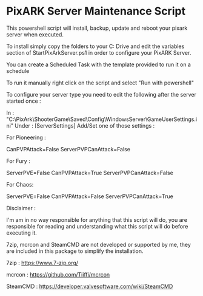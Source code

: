 # PixARK Server Maintenance Script

This powershell script will install, backup, update and reboot your pixark server when executed.

To install simply copy the folders to your C: Drive and edit the variables section of StartPixArkServer.ps1 in order to configure your PixARK Server.

You can create a Scheduled Task with the template provided to run it on a schedule

To run it manually right click on the script and select "Run with powershell"

To configure your server type you need to edit the following after the server started once : 

In : "C:\PixArk\ShooterGame\Saved\Config\WindowsServer\GameUserSettings.ini"
Under : [ServerSettings]
Add/Set one of those settings :

For Pioneering :

CanPVPAttack=False
ServerPVPCanAttack=False

For Fury :

ServerPVE=False
CanPVPAttack=True
ServerPVPCanAttack=False

For Chaos:

ServerPVE=False
CanPVPAttack=False
ServerPVPCanAttack=True


Disclaimer : 

I'm am in no way responsible for anything that this script will do, you are responsible for reading and understanding what this script will do before executing it.

7zip, mcrcon and SteamCMD are not developed or supported by me, they are included in this package to simplify the installation.

7zip : https://www.7-zip.org/

mcrcon : https://github.com/Tiiffi/mcrcon

SteamCMD : https://developer.valvesoftware.com/wiki/SteamCMD


